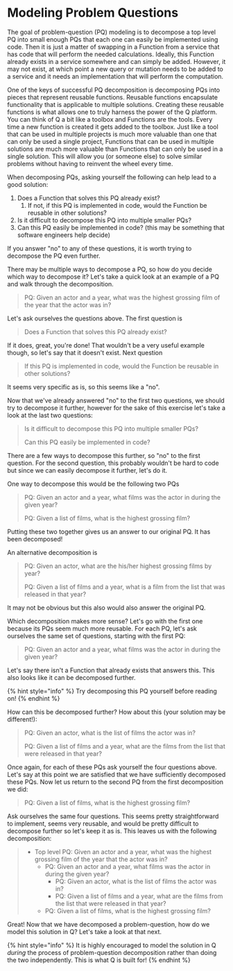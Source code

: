 # Modeling Problem Questions

The goal of problem-question \(PQ\) modeling is to decompose a top level PQ into small enough PQs that each one can easily be implemented using code. Then it is just a matter of swapping in a Function from a service that has code that will perform the needed calculations. Ideally, this Function already exists in a service somewhere and can simply be added. However, it may not exist, at which point a new query or mutation needs to be added to a service and it needs an implementation that will perform the computation.

One of the keys of successful PQ decomposition is decomposing PQs into pieces that represent reusable functions. Reusable functions encapsulate functionality that is applicable to multiple solutions. Creating these reusable functions is what allows one to truly harness the power of the Q platform. You can think of Q a bit like a toolbox and Functions are the tools. Every time a new function is created it gets added to the toolbox. Just like a tool that can be used in multiple projects is much more valuable than one that can only be used a single project, Functions that can be used in multiple solutions are much more valuable than Functions that can only be used in a single solution. This will allow you \(or someone else\) to solve similar problems without having to reinvent the wheel every time.

When decomposing PQs, asking yourself the following can help lead to a good solution:

1. Does a Function that solves this PQ already exist?
   1. If not, if this PQ is implemented in code, would the Function be reusable in other solutions?
2. Is it difficult to decompose this PQ into multiple smaller PQs?
3. Can this PQ easily be implemented in code? \(this may be something that software engineers help decide\)

If you answer "no" to any of these questions, it is worth trying to decompose the PQ even further.

There may be multiple ways to decompose a PQ, so how do you decide which way to decompose it? Let's take a quick look at an example of a PQ and walk through the decomposition.

> PQ: Given an actor and a year, what was the highest grossing film of the year that the actor was in?

Let's ask ourselves the questions above. The first question is

> Does a Function that solves this PQ already exist?

If it does, great, you're done! That wouldn't be a very useful example though, so let's say that it doesn't exist. Next question

> If this PQ is implemented in code, would the Function be reusable in other solutions?

It seems very specific as is, so this seems like a "no". 

Now that we've already answered "no" to the first two questions, we should try to decompose it further, however for the sake of this exercise let's take a look at the last two questions:

> Is it difficult to decompose this PQ into multiple smaller PQs?
>
> Can this PQ easily be implemented in code?

There are a few ways to decompose this further, so "no" to the first question. For the second question, this probably wouldn't be hard to code but since we can easily decompose it further, let's do it.

One way to decompose this would be the following two PQs

> PQ: Given an actor and a year, what films was the actor in during the given year?
>
> PQ: Given a list of films, what is the highest grossing film?

Putting these two together gives us an answer to our original PQ. It has been decomposed!

An alternative decomposition is

> PQ: Given an actor, what are the his/her highest grossing films by year?
>
> PQ: Given a list of films and a year, what is a film from the list that was released in that year?

It may not be obvious but this also would also answer the original PQ.

Which decomposition makes more sense? Let's go with the first one because its PQs seem much more reusable. For each PQ, let's ask ourselves the same set of questions, starting with the first PQ:

> PQ: Given an actor and a year, what films was the actor in during the given year?

Let's say there isn't a Function that already exists that answers this. This also looks like it can be decomposed further.

{% hint style="info" %}
Try decomposing this PQ yourself before reading on!
{% endhint %}

How can this be decomposed further? How about this \(your solution may be different!\):

> PQ: Given an actor, what is the list of films the actor was in?
>
> PQ: Given a list of films and a year, what are the films from the list that were released in that year?

Once again, for each of these PQs ask yourself the four questions above. Let's say at this point we are satisfied that we have sufficiently decomposed these PQs. Now let us return to the second PQ from the first decomposition we did:

> PQ: Given a list of films, what is the highest grossing film?

Ask ourselves the same four questions. This seems pretty straightforward to implement, seems very reusable, and would be pretty difficult to decompose further so let's keep it as is. This leaves us with the following decomposition:

> * Top level PQ: Given an actor and a year, what was the highest grossing film of the year that the actor was in?
>   * PQ: Given an actor and a year, what films was the actor in during the given year?
>     * PQ: Given an actor, what is the list of films the actor was in?
>     * PQ: Given a list of films and a year, what are the films from the list that were released in that year?
>   * PQ: Given a list of films, what is the highest grossing film?

Great! Now that we have decomposed a problem-question, how do we model this solution in Q? Let's take a look at that next.

{% hint style="info" %}
It is highly encouraged to model the solution in Q _during_ the process of problem-question decomposition rather than doing the two independently. This is what Q is built for!
{% endhint %}


